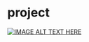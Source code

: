 # project

[![IMAGE ALT TEXT HERE](https://img.youtube.com/vi/YOUTUBE_nUswm3u6K8g)](https://www.youtube.com/watch?v=nUswm3u6K8g)

